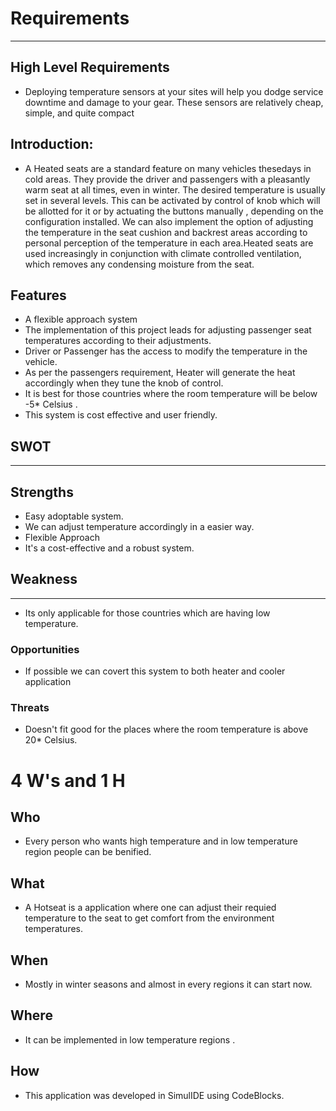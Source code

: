 # Requirements
---
## High Level Requirements
- Deploying temperature sensors at your sites will help you dodge service downtime and damage to your gear. These sensors are relatively cheap, simple, and quite compact

## Introduction:

- A Heated seats are a standard feature on many vehicles thesedays in cold areas. They provide the driver and passengers with a pleasantly warm seat at all times, even in winter. The desired temperature is usually set in several levels. This can be activated by control of knob which will be allotted for it or by actuating the buttons manually , depending on the configuration installed. We can also implement the option of adjusting the temperature in the seat cushion and backrest areas according to personal perception of the temperature in each area.Heated seats are used increasingly in conjunction with climate controlled ventilation, which removes any condensing moisture from the seat.

## Features

- A flexible approach system
- The implementation of this project leads for adjusting passenger seat temperatures according to their adjustments.
- Driver or Passenger has the access to modify the temperature in the vehicle.
- As per the passengers requirement, Heater will generate the heat accordingly when they tune the knob of control.
- It is best for those countries where the room temperature will be below -5\* Celsius .
- This system is cost effective and user friendly.

## SWOT
---
Strengths
--

- Easy adoptable system.
- We can adjust temperature accordingly in a easier way.
- Flexible Approach
- It&#39;s a cost-effective and a robust system.

## Weakness
---
- Its only applicable for those countries which are having low temperature.

### Opportunities

- If possible we can covert this system to both heater and cooler application

### Threats

- Doesn&#39;t fit good for the places where the room temperature is above 20\* Celsius.


# 4 W's and 1 H

## Who
- Every person who wants high temperature and in low temperature region people can be benified.

## What
- A Hotseat is a application where one can adjust their requied temperature to the seat to get comfort from the environment temperatures.

## When

- Mostly in winter seasons and almost in every regions it can start now.

## Where

- It can be implemented in low temperature regions . 

## How

- This application was developed in SimulIDE using CodeBlocks. 


